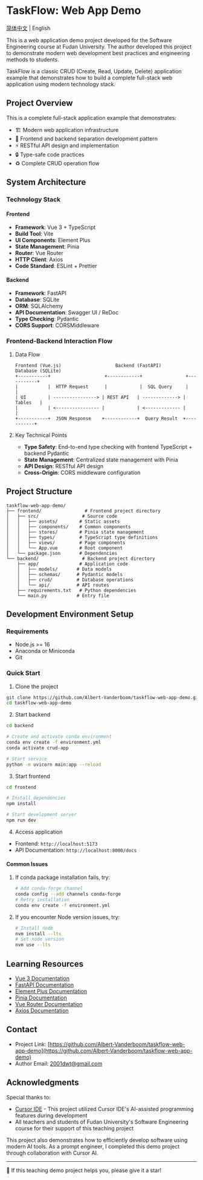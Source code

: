 # TaskFlow: Web App Demo

[简体中文](./README.md) | English

This is a web application demo project developed for the Software Engineering course at Fudan University. The author developed this project to demonstrate modern web development best practices and engineering methods to students.

TaskFlow is a classic CRUD (Create, Read, Update, Delete) application example that demonstrates how to build a complete full-stack web application using modern technology stack.

## Project Overview

This is a complete full-stack application example that demonstrates:

- 🏗️ Modern web application infrastructure
- 📝 Frontend and backend separation development pattern
- ⚡ RESTful API design and implementation
- 🔒 Type-safe code practices
- ♻️ Complete CRUD operation flow

## System Architecture

### Technology Stack

#### Frontend

- **Framework**: Vue 3 + TypeScript
- **Build Tool**: Vite
- **UI Components**: Element Plus
- **State Management**: Pinia
- **Router**: Vue Router
- **HTTP Client**: Axios
- **Code Standard**: ESLint + Prettier

#### Backend

- **Framework**: FastAPI
- **Database**: SQLite
- **ORM**: SQLAlchemy
- **API Documentation**: Swagger UI / ReDoc
- **Type Checking**: Pydantic
- **CORS Support**: CORSMiddleware

### Frontend-Backend Interaction Flow

1. Data Flow

   ```
   Frontend (Vue.js)                    Backend (FastAPI)                Database (SQLite)
   +-----------+                    +------------+                +-----------+
   |           |  HTTP Request      |            |  SQL Query     |           |
   | UI        | ----------------> | REST API   | -------------> |  Tables   |
   |           | <---------------- |            | <------------- |           |
   +-----------+  JSON Response    +------------+  Query Result  +-----------+
   ```

2. Key Technical Points

   - **Type Safety**: End-to-end type checking with frontend TypeScript + backend Pydantic
   - **State Management**: Centralized state management with Pinia
   - **API Design**: RESTful API design
   - **Cross-Origin**: CORS middleware configuration

## Project Structure

```
taskflow-web-app-demo/
├── frontend/                # Frontend project directory
│   ├── src/                # Source code
│   │   ├── assets/        # Static assets
│   │   ├── components/    # Common components
│   │   ├── stores/        # Pinia state management
│   │   ├── types/         # TypeScript type definitions
│   │   ├── views/         # Page components
│   │   └── App.vue        # Root component
│   └── package.json       # Dependencies
└── backend/                # Backend project directory
    ├── app/               # Application code
    │   ├── models/       # Data models
    │   ├── schemas/      # Pydantic models
    │   ├── crud/         # Database operations
    │   └── api/          # API routes
    ├── requirements.txt   # Python dependencies
    └── main.py           # Entry file
```

## Development Environment Setup

### Requirements

- Node.js >= 16
- Anaconda or Miniconda
- Git

### Quick Start

1. Clone the project

```bash
git clone https://github.com/Albert-Vanderboom/taskflow-web-app-demo.git
cd taskflow-web-app-demo
```

2. Start backend

```bash
cd backend

# Create and activate conda environment
conda env create -f environment.yml
conda activate crud-app

# Start service
python -m uvicorn main:app --reload
```

3. Start frontend

```bash
cd frontend

# Install dependencies
npm install

# Start development server
npm run dev
```

4. Access application

- Frontend: `http://localhost:5173`
- API Documentation: `http://localhost:8000/docs`

#### Common Issues

1. If conda package installation fails, try:
   ```bash
   # Add conda-forge channel
   conda config --add channels conda-forge
   # Retry installation
   conda env create -f environment.yml
   ```

2. If you encounter Node version issues, try:
   ```bash
   # Install node
   nvm install --lts
   # Set node version
   nvm use --lts
   ```

## Learning Resources

- [Vue 3 Documentation](https://vuejs.org/guide/introduction.html)
- [FastAPI Documentation](https://fastapi.tiangolo.com/)
- [Element Plus Documentation](https://element-plus.org/)
- [Pinia Documentation](https://pinia.vuejs.org/)
- [Vue Router Documentation](https://router.vuejs.org/)
- [Axios Documentation](https://axios-http.com/)

## Contact

- Project Link: [https://github.com/Albert-Vanderboom/taskflow-web-app-demo](https://github.com/Albert-Vanderboom/taskflow-web-app-demo)
- Author Email: [2001dwt@gmail.com](mailto:2001dwt@gmail.com)

## Acknowledgments

Special thanks to:

- [Cursor IDE](https://cursor.sh/) - This project utilized Cursor IDE's AI-assisted programming features during development
- All teachers and students of Fudan University's Software Engineering course for their support of this teaching project

This project also demonstrates how to efficiently develop software using modern AI tools. As a prompt engineer, I completed this demo project through collaboration with Cursor AI.

---

🌟 If this teaching demo project helps you, please give it a star!
